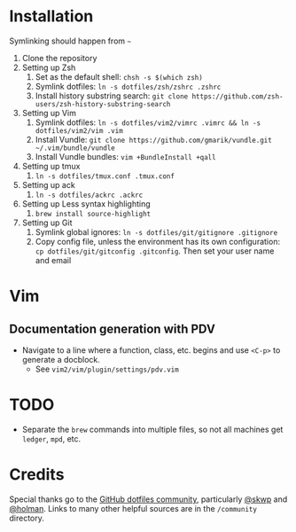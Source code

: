 

# Installation

Symlinking should happen from `~`

1. Clone the repository
1. Setting up Zsh
    1. Set as the default shell: `chsh -s $(which zsh)`
    1. Symlink dotfiles: `ln -s dotfiles/zsh/zshrc .zshrc`
    1. Install history substring search: `git clone https://github.com/zsh-users/zsh-history-substring-search`
1. Setting up Vim
    1. Symlink dotfiles: `ln -s dotfiles/vim2/vimrc .vimrc && ln -s dotfiles/vim2/vim .vim`
    1. Install Vundle: `git clone https://github.com/gmarik/vundle.git ~/.vim/bundle/vundle`
    1. Install Vundle bundles: `vim +BundleInstall +qall`
1. Setting up tmux
    1. `ln -s dotfiles/tmux.conf .tmux.conf`
1. Setting up ack
    1. `ln -s dotfiles/ackrc .ackrc`
1. Setting up Less syntax highlighting
    1. `brew install source-highlight`
1. Setting up Git
    1. Symlink global ignores: `ln -s dotfiles/git/gitignore .gitignore`
    1. Copy config file, unless the environment has its own configuration: `cp dotfiles/git/gitconfig .gitconfig`. Then set your user name and email


# Vim

## Documentation generation with PDV

* Navigate to a line where a function, class, etc. begins and use `<C-p>` to generate a docblock.
  * See `vim2/vim/plugin/settings/pdv.vim`


# TODO

* Separate the `brew` commands into multiple files, so not all machines get
  `ledger`, `mpd`, etc.

# Credits

Special thanks go to the [GitHub dotfiles community](http://dotfiles.github.com/), particularly [@skwp](https://github.com/skwp/dotfiles) and [@holman](https://github.com/holman/dotfiles). Links to many other helpful sources are in the `/community` directory.
